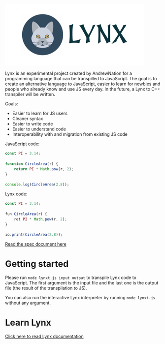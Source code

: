 ![logo](https://github.com/Redwars22/lynx/blob/main/LYNX%20LOGO.png?raw=true)

Lynx is an experimental project created by AndrewNation for a programming language that can be transpilled to JavaScript. The goal is to create an alternative language to JavaScript, easier to learn for newbies and people who already know and use JS every day. In the future, a Lynx to C++ transpiler will be written.

Goals:
- Easier to learn for JS users
- Cleaner syntax
- Easier to write code
- Easier to understand code
- Interoperability with and migration from existing JS code

JavaScript code:
```ts
const PI = 3.14;

function CircleArea(r) {
    return PI * Math.pow(r, 2);
}

console.log(CircleArea(2.8));
```

Lynx code:
```ts
const PI = 3.14;

fun CircleArea(r) {
    ret PI * Math.pow(r, 2);
}

io.print(CircleArea(2.8));
```

[Read the spec document here](https://leoandrew.notion.site/ANDREWLANG-SPECIFICATION-DOCUMENT-3f328b13af6c499d9624788449ad1de1?pvs=4)

# Getting started
Please run `node lynxt.js input output` to transpile Lynx code to JavaScript. The first argument is the input file and the last one is the output file (the result of the transpilation to JS).

You can also run the interactive Lynx interpreter by running `node lynxt.js` without any argument.

# Learn Lynx
[Click here to read Lynx documentation](./lynx/spec)
